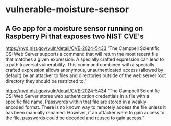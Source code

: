 # vulnerable-moisture-sensor

## A Go app for a moisture sensor running on Raspberry Pi that exposes two NIST CVE's
https://nvd.nist.gov/vuln/detail/CVE-2024-5433
“The Campbell Scientific CSI Web Server supports a command that will return the most recent file that matches a given expression. A specially crafted expression can lead to a path traversal vulnerability. This command combined with a specially crafted expression allows anonymous, unauthenticated access (allowed by default) by an attacker to files and directories outside of the web server root directory they should be restricted to.”

https://nvd.nist.gov/vuln/detail/CVE-2024-5434
”The Campbell Scientific CSI Web Server stores web authentication credentials in a file with a specific file name. Passwords within that file are stored in a weakly encoded format. There is no known way to remotely access the file unless it has been manually renamed. However, if an attacker were to gain access to the file, passwords could be decoded and reused to gain access.”
